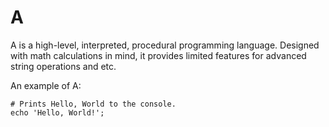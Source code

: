 # A

A is a high-level, interpreted, procedural programming language. Designed with math calculations in mind, it provides limited features for advanced string operations and etc.

An example of A:

    # Prints Hello, World to the console.
    echo 'Hello, World!';